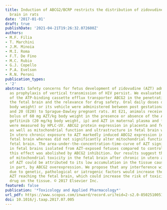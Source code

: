 ```yaml
---
title: Induction of ABCG2/BCRP restricts the distribution of zidovudine to the fetal
  brain in rats
date: '2017-01-01'
draft: true
publishDate: '2021-04-21T19:26:32.072600Z'
authors:
- M.F. Filia
- T. Marchini
- J.M. Minoia
- M.I. Roma
- F.T. De Fino
- M.C. Rubio
- G.J. Copello
- P.A. Evelson
- R.N. Peroni
publication_types:
- '2'
abstract: Safety concerns for fetus development of zidovudine (AZT) administration
  as prophylaxis of vertical transmission of HIV persist. We evaluated the participation
  of the ATP-binding cassette efflux transporter ABCG2 in the penetration of AZT into
  the fetal brain and the relevance for drug safety. Oral daily doses of AZT (60 mg/kg
  body weight) or its vehicle were administered between post gestational days 11 (E11)
  and 20 (E20) to Sprague-Dawley pregnant rats. At E21, animals received an intravenous
  bolus of 60 mg AZT/kg body weight in the presence or absence of the ABCG2 inhibitor
  gefitinib (20 mg/kg body weight, ip) and AZT in maternal plasma and fetal brain
  were measured by HPLC-UV. ABCG2 protein expression in placenta and fetal brain,
  as well as mitochondrial function and ultrastructure in fetal brain were also analyzed.
  In utero chronic exposure to AZT markedly induced ABCG2 expression in placenta and
  fetal brain whereas did not significantly alter mitochondrial functionality in the
  fetal brain. The area-under-the-concentration-time-curve of AZT significantly decreased
  in fetal brains isolated from AZT-exposed fetuses compared to control group, but
  this effect was abolished by ABCG2 inhibition. Our results suggest that the absence
  of mitochondrial toxicity in the fetal brain after chronic in utero administration
  of AZT could be attributed to its low accumulation in the tissue caused, at least
  in part, by ABCG2 overexpression. We propose that any interference with ABCG2 activity
  due to genetic, pathological or iatrogenic factors would increase the amount of
  AZT reaching the fetal brain, which could increase the risk of toxicity of this
  drug on the tissue. © 2017 Elsevier Inc.
featured: false
publication: '*Toxicology and Applied Pharmacology*'
url_pdf: https://www.scopus.com/inward/record.uri?eid=2-s2.0-85025100513&doi=10.1016%2fj.taap.2017.07.005&partnerID=40&md5=be258e143b8bc2ac731bf58bb3bbd52d
doi: 10.1016/j.taap.2017.07.005
---
```



